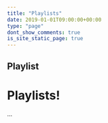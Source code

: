 ```yaml
---
title: "Playlists"
date: 2019-01-01T09:00:00+00:00
type: "page"
dont_show_comments: true
is_site_static_page: true
---
```


## Playlist

<h1>Playlists!</h1>

...